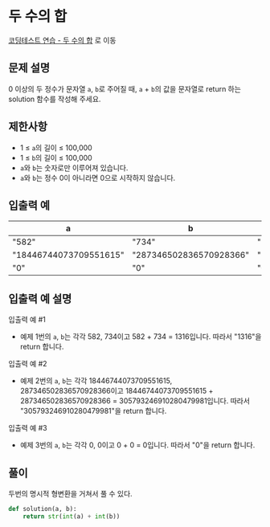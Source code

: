 # 두 수의 합

[코딩테스트 연습 - 두 수의 합][1] 로 이동

## 문제 설명

0 이상의 두 정수가 문자열 `a`, `b`로 주어질 때, `a` + `b`의 값을 문자열로 return 하는 solution 함수를 작성해 주세요.

## 제한사항

- 1 ≤ `a`의 길이 ≤ 100,000
- 1 ≤ `b`의 길이 ≤ 100,000
- `a`와 `b`는 숫자로만 이루어져 있습니다.
- `a`와 `b`는 정수 0이 아니라면 0으로 시작하지 않습니다.

## 입출력 예

| a                      | b                       | result                  |
| ---------------------- | ----------------------- | ----------------------- |
| "582"                  | "734"                   | "1316"                  |
| "18446744073709551615" | "287346502836570928366" | "305793246910280479981" |
| "0"                    | "0"                     | "0"                     |

## 입출력 예 설명

입출력 예 #1

- 예제 1번의 `a`, `b`는 각각 582, 734이고 582 + 734 = 1316입니다. 따라서 "1316"을 return 합니다.

입출력 예 #2

- 예제 2번의 `a`, `b`는 각각 18446744073709551615, 287346502836570928366이고 18446744073709551615 + 287346502836570928366 = 305793246910280479981입니다. 따라서 "305793246910280479981"을 return 합니다.

입출력 예 #3

- 예제 3번의 `a`, `b`는 각각 0, 0이고 0 + 0 = 0입니다. 따라서 "0"을 return 합니다.

## 풀이

두번의 명시적 형변환을 거쳐서 풀 수 있다.

```python
def solution(a, b):
    return str(int(a) + int(b))
```

[1]: https://school.programmers.co.kr/learn/courses/30/lessons/181846
